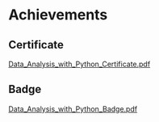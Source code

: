 

# Achievements
## Certificate
[Data_Analysis_with_Python_Certificate.pdf](https://prod-files-secure.s3.us-west-2.amazonaws.com/03e82b26-cccb-4906-bb56-adabcbdc0655/1aa3a050-2338-4a85-85d5-899bad17a31c/Data_Analysis_with_Python_Certificate.pdf?X-Amz-Algorithm=AWS4-HMAC-SHA256&X-Amz-Content-Sha256=UNSIGNED-PAYLOAD&X-Amz-Credential=ASIAZI2LB466TEDNBJZ5%2F20250206%2Fus-west-2%2Fs3%2Faws4_request&X-Amz-Date=20250206T191143Z&X-Amz-Expires=3600&X-Amz-Security-Token=IQoJb3JpZ2luX2VjEEsaCXVzLXdlc3QtMiJIMEYCIQDMbMOmAOLT1WQzPh9nQ20DSGTsD95E7p96uko7rHnETwIhAJjsOSRZ%2BvOmdgHkigw0WVrxzv5C1s27eWDoZlYY2TYeKv8DCGMQABoMNjM3NDIzMTgzODA1IgwuiaN48mRcGg81fHIq3ANooATF9x%2FIbgwsTUaUf0OXk%2BRpNEE3Flrf701pWTXeAPDmrd0VuXfftGOu%2Fx4aRKbzSTrdA8Z7Vrt2JOvXXQTHCLw%2BY%2FHp2lpxsmAnJNmnaBJB6ObJ4XA0MlSQfSj0avaUkjqbiKeOWODBZWhTWuj7RJQeRzPhWFHBTRmxND39RfFXtGbSOxh42Pk0Wz%2BNpScX5vfJXY506cr2EUMjhSCEbuy7673cq8s2%2FYLCEU697uz%2FJOWFjHwD9sKEl56ntyCkakEM24bmxaDFaf70hYRluZC6a%2BhfZP6%2FhJddrZy1rWgiU74wHh656iZhyGY3I7apjv6PD2x138sG%2B%2FVNapVP7OZ6S51pXgHJcZt74OUQ2xJapi7%2FdwJVTOz67K5uXhk9%2Bx3t8fPSvSI1c3%2BxoQVGlXJnB2iF4HdXLzx%2BZUottFtiYMyLuKfoOR40wViTHc%2FR3C3cTg4peEENLN0TM0M8WdBxGCb5emhzBQ8e8LTWEAoJV4xLPz42GLMbSw8onsLDlPxs2c9EncIolgIhCMJz%2FTZcG2d8kODld5l2YI4MgRGO2CRnjaPy9Gp9k63vuI4uCM%2BHlpRX4ZgGPjAkhw1wEez8C%2B4DJr%2BT6qFzt2oGp6QyYuxtYhQtWzZoUTDz%2B5O9BjqkAaY2Mb6anNM7oTsKlWCKcS5vHgiWaRAqUQFkr0iW%2FdoaGw4Qj7bD63tJHeDYi2iJgn7OBY2XRpBAEc87%2BQP0qO%2BzyNkr%2FxQSYvw2%2Fwp4qw7xFkPKDqrs3ElMfOvr2e9ytJYEN7iUT8J4GieOdvqUDIWHV1CCj5%2B5afIN8f9scMWc95nWRT1rom30VSy%2FFqFpqVrZBXcP%2BDZ%2FCNRd7mZZWz2dsr7%2B&X-Amz-Signature=45a3261ed915d4d96bd486f86d4906db4a2723a025afeafb043f9b6a7506161c&X-Amz-SignedHeaders=host&x-id=GetObject)
## Badge
[Data_Analysis_with_Python_Badge.pdf](https://prod-files-secure.s3.us-west-2.amazonaws.com/03e82b26-cccb-4906-bb56-adabcbdc0655/4fa9bcf8-b584-40dd-8775-c0bfadf6a6f0/Data_Analysis_with_Python_Badge.pdf?X-Amz-Algorithm=AWS4-HMAC-SHA256&X-Amz-Content-Sha256=UNSIGNED-PAYLOAD&X-Amz-Credential=ASIAZI2LB466TEDNBJZ5%2F20250206%2Fus-west-2%2Fs3%2Faws4_request&X-Amz-Date=20250206T191143Z&X-Amz-Expires=3600&X-Amz-Security-Token=IQoJb3JpZ2luX2VjEEsaCXVzLXdlc3QtMiJIMEYCIQDMbMOmAOLT1WQzPh9nQ20DSGTsD95E7p96uko7rHnETwIhAJjsOSRZ%2BvOmdgHkigw0WVrxzv5C1s27eWDoZlYY2TYeKv8DCGMQABoMNjM3NDIzMTgzODA1IgwuiaN48mRcGg81fHIq3ANooATF9x%2FIbgwsTUaUf0OXk%2BRpNEE3Flrf701pWTXeAPDmrd0VuXfftGOu%2Fx4aRKbzSTrdA8Z7Vrt2JOvXXQTHCLw%2BY%2FHp2lpxsmAnJNmnaBJB6ObJ4XA0MlSQfSj0avaUkjqbiKeOWODBZWhTWuj7RJQeRzPhWFHBTRmxND39RfFXtGbSOxh42Pk0Wz%2BNpScX5vfJXY506cr2EUMjhSCEbuy7673cq8s2%2FYLCEU697uz%2FJOWFjHwD9sKEl56ntyCkakEM24bmxaDFaf70hYRluZC6a%2BhfZP6%2FhJddrZy1rWgiU74wHh656iZhyGY3I7apjv6PD2x138sG%2B%2FVNapVP7OZ6S51pXgHJcZt74OUQ2xJapi7%2FdwJVTOz67K5uXhk9%2Bx3t8fPSvSI1c3%2BxoQVGlXJnB2iF4HdXLzx%2BZUottFtiYMyLuKfoOR40wViTHc%2FR3C3cTg4peEENLN0TM0M8WdBxGCb5emhzBQ8e8LTWEAoJV4xLPz42GLMbSw8onsLDlPxs2c9EncIolgIhCMJz%2FTZcG2d8kODld5l2YI4MgRGO2CRnjaPy9Gp9k63vuI4uCM%2BHlpRX4ZgGPjAkhw1wEez8C%2B4DJr%2BT6qFzt2oGp6QyYuxtYhQtWzZoUTDz%2B5O9BjqkAaY2Mb6anNM7oTsKlWCKcS5vHgiWaRAqUQFkr0iW%2FdoaGw4Qj7bD63tJHeDYi2iJgn7OBY2XRpBAEc87%2BQP0qO%2BzyNkr%2FxQSYvw2%2Fwp4qw7xFkPKDqrs3ElMfOvr2e9ytJYEN7iUT8J4GieOdvqUDIWHV1CCj5%2B5afIN8f9scMWc95nWRT1rom30VSy%2FFqFpqVrZBXcP%2BDZ%2FCNRd7mZZWz2dsr7%2B&X-Amz-Signature=9b908f9acabb6dbe1d45d7214152855f79db66fe5395f249f0a061e42e781c67&X-Amz-SignedHeaders=host&x-id=GetObject)
